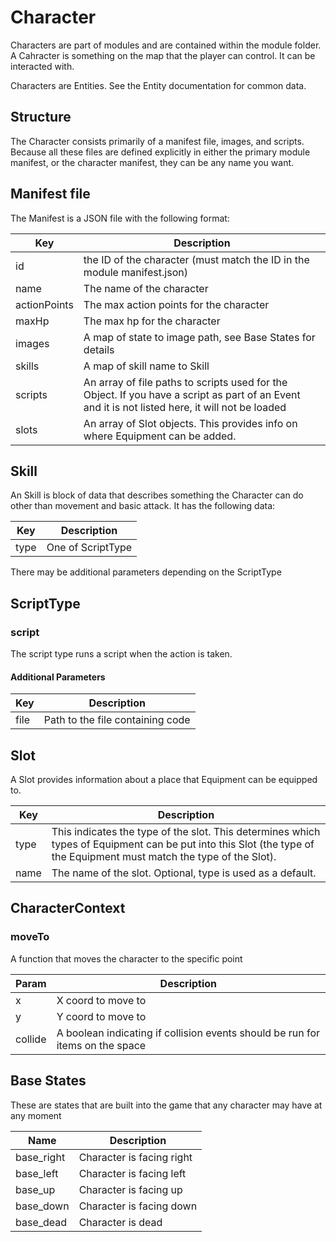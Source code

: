 # Character

Characters are part of modules and are contained within the module folder. A Cahracter is something on the map that the player can control. It can be interacted with.

Characters are Entities. See the Entity documentation for common data.

## Structure

The Character consists primarily of a manifest file, images, and scripts. Because all these files are defined explicitly in either the primary module manifest, or the character manifest, they can be any name you want.

## Manifest file

The Manifest is a JSON file with the following format:

| Key | Description |
| -- | -- |
| id | the ID of the character (must match the ID in the module manifest.json) |
| name | The name of the character |
| actionPoints | The max action points for the character |
| maxHp | The max hp for the character |
| images | A map of state to image path, see Base States for details |
| skills | A map of skill name to Skill |
| scripts | An array of file paths to scripts used for the Object. If you have a script as part of an Event and it is not listed here, it will not be loaded |
| slots | An array of Slot objects. This provides info on where Equipment can be added. |

## Skill

An Skill is block of data that describes something the Character can do other than movement and basic attack. It has the following data:

| Key | Description |
| -- | -- |
| type | One of ScriptType |

There may be additional parameters depending on the ScriptType

## ScriptType

### script

The script type runs a script when the action is taken.

#### Additional Parameters

| Key | Description |
| -- | -- |
| file | Path to the file containing code |

## Slot

A Slot provides information about a place that Equipment can be equipped to.

| Key | Description |
| -- | -- |
| type | This indicates the type of the slot. This determines which types of Equipment can be put into this Slot (the type of the Equipment must match the type of the Slot). |
| name | The name of the slot. Optional, type is used as a default. |

## CharacterContext

### moveTo

A function that moves the character to the specific point

| Param | Description |
| -- | -- |
| x | X coord to move to |
| y | Y coord to move to |
| collide | A boolean indicating if collision events should be run for items on the space |

## Base States

These are states that are built into the game that any character may have at any moment

| Name | Description |
| -- | -- |
| base_right | Character is facing right |
| base_left | Character is facing left |
| base_up | Character is facing up |
| base_down | Character is facing down |
| base_dead | Character is dead |